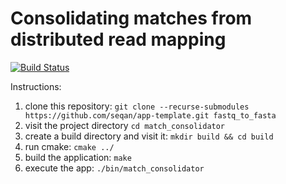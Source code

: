 # Consolidating matches from distributed read mapping

[![Build Status](https://github.com/seqan/app-template/workflows/App%20CI/badge.svg)](https://github.com/seqan/app-template/actions?query=branch%3Amaster+workflow%3A%22App+CI%22)

Instructions:
1. clone this repository: `git clone --recurse-submodules https://github.com/seqan/app-template.git fastq_to_fasta`
2. visit the project directory `cd match_consolidator`
3. create a build directory and visit it: `mkdir build && cd build`
4. run cmake: `cmake ../`
5. build the application: `make`
6. execute the app: `./bin/match_consolidator`

